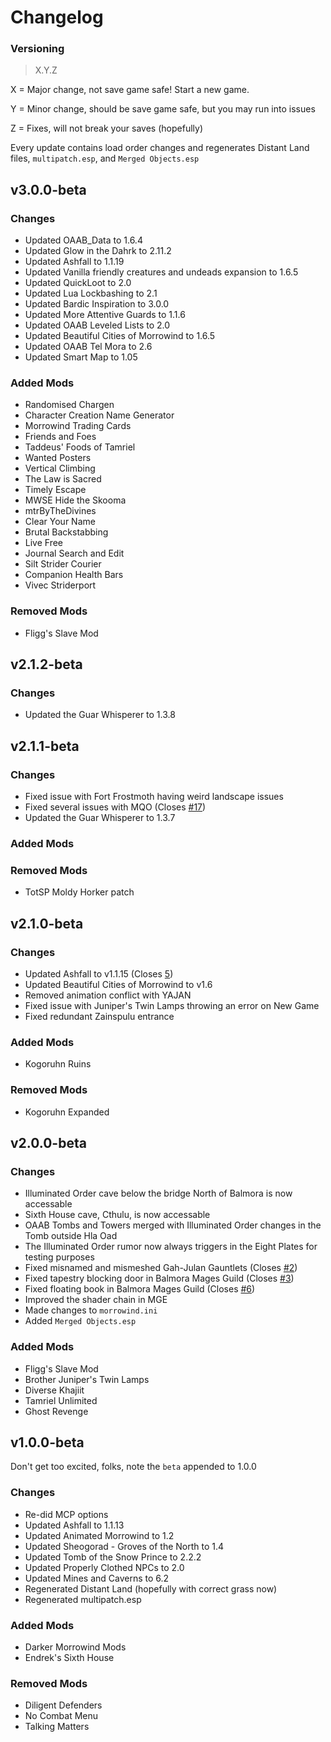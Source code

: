 # Changelog
### Versioning
> X.Y.Z

X = Major change, not save game safe! Start a new game.

Y = Minor change, should be save game safe, but you may run into issues

Z = Fixes, will not break your saves (hopefully)

Every update contains load order changes and regenerates Distant Land files, `multipatch.esp`, and `Merged Objects.esp`

## v3.0.0-beta
### Changes
- Updated OAAB_Data to 1.6.4
- Updated Glow in the Dahrk to 2.11.2
- Updated Ashfall to 1.1.19
- Updated Vanilla friendly creatures and undeads expansion to 1.6.5
- Updated QuickLoot to 2.0
- Updated Lua Lockbashing to 2.1
- Updated Bardic Inspiration to 3.0.0
- Updated More Attentive Guards to 1.1.6
- Updated OAAB Leveled Lists to 2.0
- Updated Beautiful Cities of Morrowind to 1.6.5
- Updated OAAB Tel Mora to 2.6
- Updated Smart Map to 1.05

### Added Mods
- Randomised Chargen
- Character Creation Name Generator
- Morrowind Trading Cards
- Friends and Foes
- Taddeus' Foods of Tamriel
- Wanted Posters
- Vertical Climbing
- The Law is Sacred
- Timely Escape
- MWSE Hide the Skooma
- mtrByTheDivines
- Clear Your Name
- Brutal Backstabbing
- Live Free
- Journal Search and Edit
- Silt Strider Courier
- Companion Health Bars
- Vivec Striderport

### Removed Mods
- Fligg's Slave Mod

## v2.1.2-beta
### Changes
- Updated the Guar Whisperer to 1.3.8

## v2.1.1-beta
### Changes
- Fixed issue with Fort Frostmoth having weird landscape issues
- Fixed several issues with MQO (Closes [#17](https://github.com/RingComics/yajan/issues/17))
- Updated the Guar Whisperer to 1.3.7

### Added Mods

### Removed Mods
- TotSP Moldy Horker patch


## v2.1.0-beta
### Changes
- Updated Ashfall to v1.1.15 (Closes [5](https://github.com/RingComics/yajan/issues/5))
- Updated Beautiful Cities of Morrowind to v1.6
- Removed animation conflict with YAJAN
- Fixed issue with Juniper's Twin Lamps throwing an error on New Game
- Fixed redundant Zainspulu entrance

### Added Mods
- Kogoruhn Ruins

### Removed Mods
- Kogoruhn Expanded


## v2.0.0-beta
### Changes
- Illuminated Order cave below the bridge North of Balmora is now accessable
- Sixth House cave, Cthulu, is now accessable
- OAAB Tombs and Towers merged with Illuminated Order changes in the Tomb outside Hla Oad
- The Illuminated Order rumor now always triggers in the Eight Plates for testing purposes
- Fixed misnamed and mismeshed Gah-Julan Gauntlets (Closes [#2](https://github.com/RingComics/yajan/issues/2))
- Fixed tapestry blocking door in Balmora Mages Guild (Closes [#3](https://github.com/RingComics/yajan/issues/3))
- Fixed floating book in Balmora Mages Guild (Closes [#6](https://github.com/RingComics/yajan/issues/6))
- Improved the shader chain in MGE
- Made changes to `morrowind.ini`
- Added `Merged Objects.esp`

### Added Mods
- Fligg's Slave Mod
- Brother Juniper's Twin Lamps
- Diverse Khajiit
- Tamriel Unlimited
- Ghost Revenge

## v1.0.0-beta
Don't get too excited, folks, note the `beta` appended to 1.0.0
### Changes
- Re-did MCP options
- Updated Ashfall to 1.1.13
- Updated Animated Morrowind to 1.2
- Updated Sheogorad - Groves of the North to 1.4
- Updated Tomb of the Snow Prince to 2.2.2
- Updated Properly Clothed NPCs to 2.0
- Updated Mines and Caverns to 6.2
- Regenerated Distant Land (hopefully with correct grass now)
- Regenerated multipatch.esp

### Added Mods
- Darker Morrowind Mods
- Endrek's Sixth House

### Removed Mods
- Diligent Defenders
- No Combat Menu
- Talking Matters
